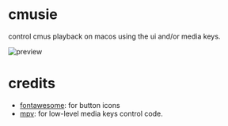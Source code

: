 # cmusie

control cmus playback on macos using the ui and/or media keys.

![preview](https://raw.githubusercontent.com/nkanaev/cmusie/master/assets/preview.jpg)

# credits

* [fontawesome]: for button icons
* [mpv]: for low-level media keys control code.

[fontawesome]: http://fontawesome.com/
[mpv]: https://github.com/mpv-player/mpv
